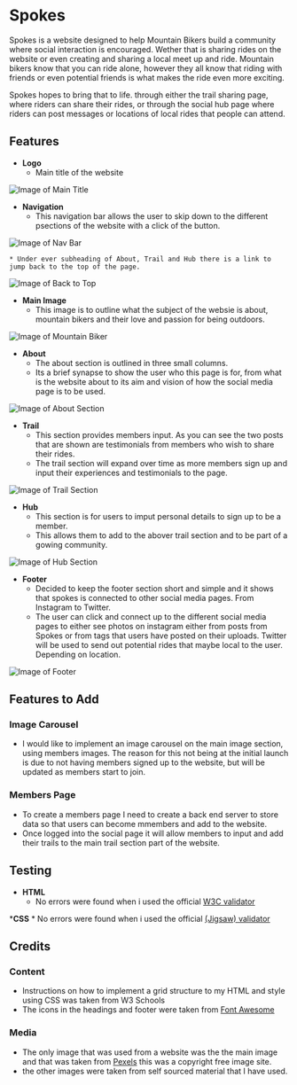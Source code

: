 # Spokes

Spokes is a website designed to help Mountain Bikers build a community where social interaction is encouraged. Wether that is sharing rides on the website or even creating and sharing a local meet up and ride. Mountain bikers know that you can ride alone, however they all know that riding with friends or even potential friends is what makes the ride even more exciting. 

Spokes hopes to bring that to life. through either the trail sharing page, where riders can share their rides, or through the social hub page where riders can post messages or locations of local rides that people can attend.

## Features

* __Logo__
    * Main title of the website

![Image of Main Title](https://github.com/MBissett29/Spokes/blob/main/assets/images/main-title.png)

* __Navigation__
    * This navigation bar allows the user to skip down to the different psections of the website with a click of the button.

![Image of Nav Bar]() 

    * Under ever subheading of About, Trail and Hub there is a link to jump back to the top of the page.


![Image of Back to Top](https://github.com/MBissett29/Spokes/blob/main/assets/images/fltng-btn.png)

* __Main Image__
    * This image is to outline what the subject of the websie is about, mountain bikers and their love and passion for being outdoors.

![Image of Mountain Biker](https://github.com/MBissett29/Spokes/blob/main/assets/images/perxels-pixabay-161172.jpg)

* __About__
    * The about section is outlined in three small columns.
    * Its a brief synapse to show the user who this page is for, from what is the website about to its aim and vision of how the social media page is to be used. 

![Image of About Section](https://github.com/MBissett29/Spokes/blob/main/assets/images/about-section.png)


* __Trail__
    * This section provides members input. As you can see the two posts that are shown are testimonials from members who wish to share their rides.
    * The trail section will expand over time as more members sign up and input their experiences and testimonials to the page.

![Image of Trail Section](https://github.com/MBissett29/Spokes/blob/main/assets/images/trail-section.png)


* __Hub__
    * This section is for users to imput personal details to sign up to be a member.
    * This allows them to add to the abover trail section and to be part of a gowing community.

![Image of Hub Section](https://github.com/MBissett29/Spokes/blob/main/assets/images/hub-section.png)

* __Footer__
    * Decided to keep the footer section short and simple and it shows that spokes is connected to other social media pages. From Instagram to Twitter.
    * The user can click and connect up to the different social media pages to either see photos on instagram either from posts from Spokes or from tags that users have posted on their uploads. Twitter will be used to send out potential rides that maybe local to the user. Depending on location.

![Image of Footer](https://github.com/MBissett29/Spokes/blob/main/assets/images/footer.png)

## Features to Add

### Image Carousel

* I would like to implement an image carousel on the main image section, using members images. The reason for this not being at the initial launch is due to not having members signed up to the website, but will be updated as members start to join.

### Members Page

* To create a members page I need to create a back end server to store data so that users can become mmembers and add to the website.
* Once logged into the social page it will allow members to input and add their trails to the main trail section part of the website.


## Testing

* __HTML__
    * No errors were found when i used the official [W3C validator](https://validator.w3.org/nu/#textarea)

*__CSS__
    * No errors were found when i used the official [(Jigsaw) validator](https://jigsaw.w3.org/css-validator/validator)

## Credits

### Content
* Instructions on how to implement a grid structure to my HTML and style using CSS was taken from W3 Schools
* The icons in the headings and footer were taken from [Font Awesome](https://fontawesome.com/)

### Media 

* The only image that was used from a website was the the main image and that was taken from [Pexels](https://www.pexels.com/photo/biker-holding-mountain-bike-on-top-of-mountain-with-green-grass-161172/) this was a copyright free image site.
* the other images were taken from self sourced material that I have used.